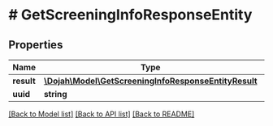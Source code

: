 # # GetScreeningInfoResponseEntity

## Properties

Name | Type | Description | Notes
------------ | ------------- | ------------- | -------------
**result** | [**\Dojah\Model\GetScreeningInfoResponseEntityResult**](GetScreeningInfoResponseEntityResult.md) |  | [optional]
**uuid** | **string** |  | [optional]

[[Back to Model list]](../../README.md#models) [[Back to API list]](../../README.md#endpoints) [[Back to README]](../../README.md)
